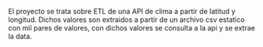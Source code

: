 El proyecto se trata sobre ETL de una API de clima a partir de latitud y longitud. Dichos valores son extraidos a partir de un archivo csv estatico con mil pares de valores, con dichos valores se consulta a la api y se extrae la data. 

